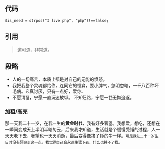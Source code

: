 
## 代码
```
$is_need = strpos("I love php", "php")!==false;
```

## 引用
> 道可道，非常道。

## 段略
- 人的一切痛苦，本质上都是对自己的无能的愤怒。
- 我把我整个灵魂都给你，连同它的怪癖，耍小脾气，忽明忽暗，一千八百种坏毛病。它真讨厌，只有一点好，爱你。
- 不愿清醒，宁愿一直沉迷放纵。 不知归路，宁愿一世无悔追逐。

### 加粗/高亮
那一天我二十一岁，在我一生的**黄金时代**，我有好多奢望。我想爱，想吃，还想在一瞬间变成天上半明半暗的云，后来我才知道，生活就是个缓慢受锤的过程，人一天天老下去，奢望也一天天消逝，最后变得像挨了锤的牛一样。`可是我过二十一岁生日时没有预见到这一点。我觉得自己会永远生猛下去，什么也锤不了我`。
